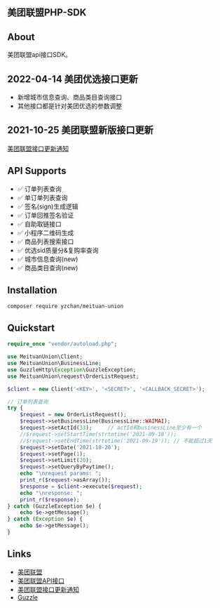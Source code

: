 美团联盟PHP-SDK
-----

## About

美团联盟api接口SDK。

## 2022-04-14 美团优选接口更新

- 新增城市信息查询、商品类目查询接口
- 其他接口都是针对美团优选的参数调整

## 2021-10-25 美团联盟新版接口更新

[美团联盟接口更新通知](https://union.meituan.com/single/announcement/255)

## API Supports

- ✅ 订单列表查询
- ✅ 单订单列表查询
- ✅ 签名(sign)生成逻辑
- ✅ 订单回推签名验证
- ✅ 自助取链接口
- ✅ 小程序二维码生成
- ✅️ 商品列表搜索接口
- ✅️ 优选sid质量分&复购率查询
- ✅️ 城市信息查询(new)
- ✅️ 商品类目查询(new)

## Installation

```shell
composer require yzchan/meituan-union
```

## Quickstart

```php
require_once "vendor/autoload.php";

use MeituanUnion\Client;
use MeituanUnion\BusinessLine;
use GuzzleHttp\Exception\GuzzleException;
use MeituanUnion\request\OrderListRequest;

$client = new Client('<KEY>', '<SECRET>', '<CALLBACK_SECRET>');

// 订单列表查询
try {
    $request = new OrderListRequest();
    $request->setBusinessLine(BusinessLine::WAIMAI);
    $request->setActId(33);     // actId和businessLine至少有一个
    //$request->setStartTime(strtotime('2021-09-18'));
    //$request->setEndTime(strtotime('2021-09-19')); // 不能超过1天
    $request->setDate('2021-10-20');
    $request->setPage(1);
    $request->setLimit(20);
    $request->setQueryByPaytime();
    echo "\nrequest params: ";
    print_r($request->asArray());
    $response = $client->execute($request);
    echo "\nresponse: ";
    print_r($response);
} catch (GuzzleException $e) {
    echo $e->getMessage();
} catch (Exception $e) {
    echo $e->getMessage();
}
```

## Links

- [美团联盟](https://union.meituan.com/)
- [美团联盟API接口](https://union.meituan.com/single/helpCenter?id=44)
- [美团联盟接口更新通知](https://union.meituan.com/single/announcement/255)
- [Guzzle](https://github.com/guzzle/guzzle)